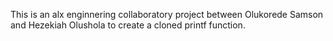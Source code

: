This is an alx enginnering collaboratory project between Olukorede Samson and Hezekiah Olushola to create a cloned printf function.
